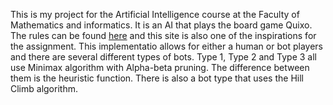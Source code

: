 This is my project for the Artificial Intelligence course at the Faculty of Mathematics and informatics.
It is an AI that plays the board game Quixo. The rules can be found
[here](http://www.math.uaa.alaska.edu/~afkjm/ai_games/quixo/quixo.html) and this site is also one of the inspirations for the assignment.
This implementatio allows for either a human or bot players and there are several different types of bots.
Type 1, Type 2 and Type 3 all use Minimax algorithm with Alpha-beta pruning. The difference between them is the heuristic function.
There is also a bot type that uses the Hill Climb algorithm.
